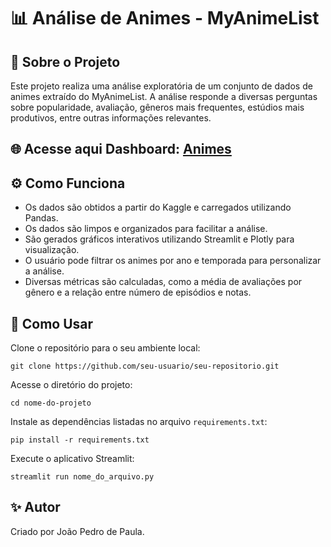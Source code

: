# 📊 Análise de Animes - MyAnimeList

## 📌 Sobre o Projeto
Este projeto realiza uma análise exploratória de um conjunto de dados de animes extraído do MyAnimeList. A análise responde a diversas perguntas sobre popularidade, avaliação, gêneros mais frequentes, estúdios mais produtivos, entre outras informações relevantes.

## 🌐 Acesse aqui Dashboard: [Animes](https://dashanimesjp.streamlit.app/)

## ⚙️ Como Funciona

- Os dados são obtidos a partir do Kaggle e carregados utilizando Pandas.
- Os dados são limpos e organizados para facilitar a análise.
- São gerados gráficos interativos utilizando Streamlit e Plotly para visualização.
- O usuário pode filtrar os animes por ano e temporada para personalizar a análise.
- Diversas métricas são calculadas, como a média de avaliações por gênero e a relação entre número de episódios e notas.

## 🚀 Como Usar

Clone o repositório para o seu ambiente local:

    git clone https://github.com/seu-usuario/seu-repositorio.git

Acesse o diretório do projeto:

    cd nome-do-projeto

Instale as dependências listadas no arquivo `requirements.txt`:

    pip install -r requirements.txt

Execute o aplicativo Streamlit:

    streamlit run nome_do_arquivo.py

## ✨ Autor

Criado por João Pedro de Paula.

